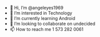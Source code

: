 - 👋 Hi, I’m @angeleyes1969
- 👀 I’m interested in Technology 
- 🌱 I’m currently learning Android 
- 💞️ I’m looking to collaborate on undecided
- 📫 How to reach me 1 573 282 0061


<!---
angeleyes1969/angeleyes1969 is a ✨ special ✨ repository because its `README.md` (this file) appears on your GitHub profile.
You can click the Preview link to take a look at your changes.
--->
